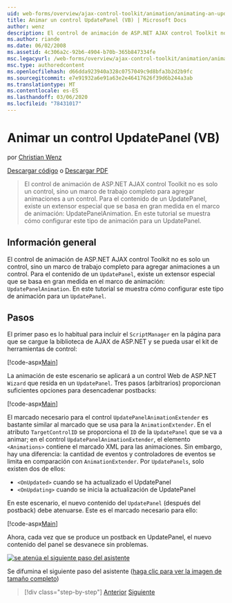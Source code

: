 ```yaml
---
uid: web-forms/overview/ajax-control-toolkit/animation/animating-an-updatepanel-control-vb
title: Animar un control UpdatePanel (VB) | Microsoft Docs
author: wenz
description: El control de animación de ASP.NET AJAX control Toolkit no es solo un control, sino un marco de trabajo completo para agregar animaciones a un control. Para el contenido de...
ms.author: riande
ms.date: 06/02/2008
ms.assetid: 4c306a2c-92b6-4904-b70b-365b847334fe
msc.legacyurl: /web-forms/overview/ajax-control-toolkit/animation/animating-an-updatepanel-control-vb
msc.type: authoredcontent
ms.openlocfilehash: d66dda923940a328c0757049c9d8bfa3b2d2b9fc
ms.sourcegitcommit: e7e91932a6e91a63e2e46417626f39d6b244a3ab
ms.translationtype: MT
ms.contentlocale: es-ES
ms.lasthandoff: 03/06/2020
ms.locfileid: "78431017"
---
```

# <a name="animating-an-updatepanel-control-vb"></a>Animar un control UpdatePanel (VB)

por [Christian Wenz](https://github.com/wenz)

[Descargar código](https://download.microsoft.com/download/9/3/f/93f8daea-bebd-4821-833b-95205389c7d0/UpdatePanelAnimation1.vb.zip) o [Descargar PDF](https://download.microsoft.com/download/b/6/a/b6ae89ee-df69-4c87-9bfb-ad1eb2b23373/updatepanelanimation1VB.pdf)

> El control de animación de ASP.NET AJAX control Toolkit no es solo un control, sino un marco de trabajo completo para agregar animaciones a un control. Para el contenido de un UpdatePanel, existe un extensor especial que se basa en gran medida en el marco de animación: UpdatePanelAnimation. En este tutorial se muestra cómo configurar este tipo de animación para un UpdatePanel.

## <a name="overview"></a>Información general

El control de animación de ASP.NET AJAX control Toolkit no es solo un control, sino un marco de trabajo completo para agregar animaciones a un control. Para el contenido de un `UpdatePanel`, existe un extensor especial que se basa en gran medida en el marco de animación: `UpdatePanelAnimation`. En este tutorial se muestra cómo configurar este tipo de animación para un `UpdatePanel`.

## <a name="steps"></a>Pasos

El primer paso es lo habitual para incluir el `ScriptManager` en la página para que se cargue la biblioteca de AJAX de ASP.NET y se pueda usar el kit de herramientas de control:

[!code-aspx[Main](animating-an-updatepanel-control-vb/samples/sample1.aspx)]

La animación de este escenario se aplicará a un control Web de ASP.NET `Wizard` que resida en un `UpdatePanel`. Tres pasos (arbitrarios) proporcionan suficientes opciones para desencadenar postbacks:

[!code-aspx[Main](animating-an-updatepanel-control-vb/samples/sample2.aspx)]

El marcado necesario para el control `UpdatePanelAnimationExtender` es bastante similar al marcado que se usa para la `AnimationExtender`. En el atributo `TargetControlID` se proporciona el `ID` de la `UpdatePanel` que se va a animar; en el control `UpdatePanelAnimationExtender`, el elemento `<Animations>` contiene el marcado XML para las animaciones. Sin embargo, hay una diferencia: la cantidad de eventos y controladores de eventos se limita en comparación con `AnimationExtender`. Por `UpdatePanels`, solo existen dos de ellos:

- `<OnUpdated>` cuando se ha actualizado el UpdatePanel
- `<OnUpdating>` cuando se inicia la actualización de UpdatePanel

En este escenario, el nuevo contenido del `UpdatePanel` (después del postback) debe atenuarse. Este es el marcado necesario para ello:

[!code-aspx[Main](animating-an-updatepanel-control-vb/samples/sample3.aspx)]

Ahora, cada vez que se produce un postback en UpdatePanel, el nuevo contenido del panel se desvanece sin problemas.

[![se atenúa el siguiente paso del asistente](animating-an-updatepanel-control-vb/_static/image2.png)](animating-an-updatepanel-control-vb/_static/image1.png)

Se difumina el siguiente paso del asistente ([haga clic para ver la imagen de tamaño completo](animating-an-updatepanel-control-vb/_static/image3.png))

> [!div class="step-by-step"]
> [Anterior](changing-an-animation-using-client-side-code-vb.md)
> [Siguiente](dynamically-controlling-updatepanel-animations-vb.md)
